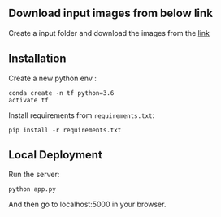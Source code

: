 ## Download input images from below link

Create a input folder and download the images from the [link](https://drive.google.com/drive/folders/1BCvUuxoWHSi1ABXuUJt0EdZfxl1SV2au)

## Installation

Create a new python env :

    conda create -n tf python=3.6
    activate tf

Install requirements from `requirements.txt`:

    pip install -r requirements.txt


## Local Deployment

Run the server:

    python app.py

And then go to localhost:5000 in your browser.

